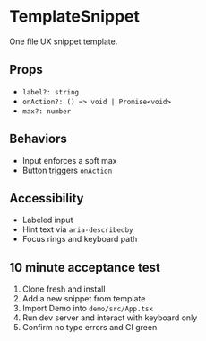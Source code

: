 # TemplateSnippet

One file UX snippet template.

## Props

* `label?: string`
* `onAction?: () => void | Promise<void>`
* `max?: number`

## Behaviors

* Input enforces a soft max
* Button triggers `onAction`

## Accessibility

* Labeled input
* Hint text via `aria-describedby`
* Focus rings and keyboard path

## 10 minute acceptance test

1. Clone fresh and install
2. Add a new snippet from template
3. Import Demo into `demo/src/App.tsx`
4. Run dev server and interact with keyboard only
5. Confirm no type errors and CI green
